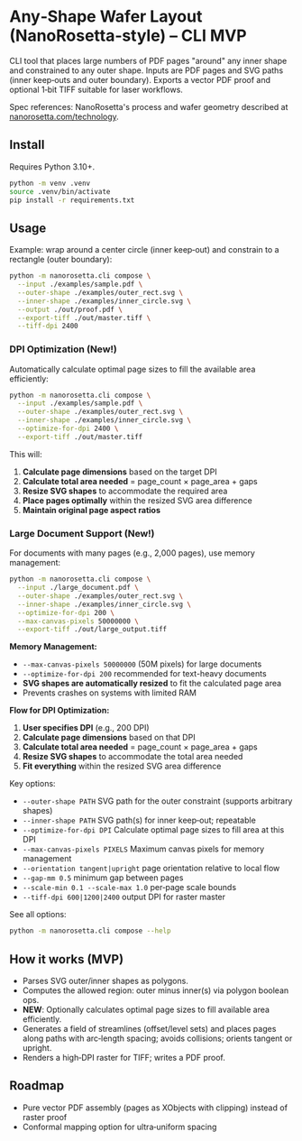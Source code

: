 # Any‑Shape Wafer Layout (NanoRosetta‑style) – CLI MVP

CLI tool that places large numbers of PDF pages "around" any inner shape and constrained to any outer shape. Inputs are PDF pages and SVG paths (inner keep‑outs and outer boundary). Exports a vector PDF proof and optional 1‑bit TIFF suitable for laser workflows.

Spec references: NanoRosetta's process and wafer geometry described at [nanorosetta.com/technology](https://nanorosetta.com/technology/).

## Install

Requires Python 3.10+.

```bash
python -m venv .venv
source .venv/bin/activate
pip install -r requirements.txt
```

## Usage

Example: wrap around a center circle (inner keep‑out) and constrain to a rectangle (outer boundary):

```bash
python -m nanorosetta.cli compose \
  --input ./examples/sample.pdf \
  --outer-shape ./examples/outer_rect.svg \
  --inner-shape ./examples/inner_circle.svg \
  --output ./out/proof.pdf \
  --export-tiff ./out/master.tiff \
  --tiff-dpi 2400
```

### DPI Optimization (New!)

Automatically calculate optimal page sizes to fill the available area efficiently:

```bash
python -m nanorosetta.cli compose \
  --input ./examples/sample.pdf \
  --outer-shape ./examples/outer_rect.svg \
  --inner-shape ./examples/inner_circle.svg \
  --optimize-for-dpi 2400 \
  --export-tiff ./out/master.tiff
```

This will:
1. **Calculate page dimensions** based on the target DPI
2. **Calculate total area needed** = page_count × page_area + gaps
3. **Resize SVG shapes** to accommodate the required area
4. **Place pages optimally** within the resized SVG area difference
5. **Maintain original page aspect ratios**

### Large Document Support (New!)

For documents with many pages (e.g., 2,000 pages), use memory management:

```bash
python -m nanorosetta.cli compose \
  --input ./large_document.pdf \
  --outer-shape ./examples/outer_rect.svg \
  --inner-shape ./examples/inner_circle.svg \
  --optimize-for-dpi 200 \
  --max-canvas-pixels 50000000 \
  --export-tiff ./out/large_output.tiff
```

**Memory Management:**
- `--max-canvas-pixels 50000000` (50M pixels) for large documents
- `--optimize-for-dpi 200` recommended for text-heavy documents
- **SVG shapes are automatically resized** to fit the calculated page area
- Prevents crashes on systems with limited RAM

**Flow for DPI Optimization:**
1. **User specifies DPI** (e.g., 200 DPI)
2. **Calculate page dimensions** based on that DPI
3. **Calculate total area needed** = page_count × page_area + gaps
4. **Resize SVG shapes** to accommodate the total area needed
5. **Fit everything** within the resized SVG area difference

Key options:
- `--outer-shape PATH` SVG path for the outer constraint (supports arbitrary shapes)
- `--inner-shape PATH` SVG path(s) for inner keep‑out; repeatable
- `--optimize-for-dpi DPI` Calculate optimal page sizes to fill area at this DPI
- `--max-canvas-pixels PIXELS` Maximum canvas pixels for memory management
- `--orientation tangent|upright` page orientation relative to local flow
- `--gap-mm 0.5` minimum gap between pages
- `--scale-min 0.1 --scale-max 1.0` per‑page scale bounds
- `--tiff-dpi 600|1200|2400` output DPI for raster master

See all options:

```bash
python -m nanorosetta.cli compose --help
```

## How it works (MVP)
- Parses SVG outer/inner shapes as polygons.
- Computes the allowed region: outer minus inner(s) via polygon boolean ops.
- **NEW**: Optionally calculates optimal page sizes to fill available area efficiently.
- Generates a field of streamlines (offset/level sets) and places pages along paths with arc‑length spacing; avoids collisions; orients tangent or upright.
- Renders a high‑DPI raster for TIFF; writes a PDF proof.

## Roadmap
- Pure vector PDF assembly (pages as XObjects with clipping) instead of raster proof
- Conformal mapping option for ultra‑uniform spacing
